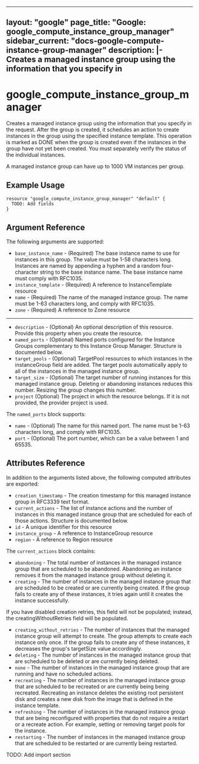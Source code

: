 <!---
 ----------------------------------------------------------------------------

     ***     AUTO GENERATED CODE    ***    AUTO GENERATED CODE     ***

 ----------------------------------------------------------------------------

     This file is automatically generated by terraform-codegen and manual
     changes will be clobbered when the file is regenerated.

     Please read more about how to change this file in README.md and
     CONTRIBUTING.md located at the root of this package.

 ----------------------------------------------------------------------------
--->
---
layout: "google"
page_title: "Google: google_compute_instance_group_manager"
sidebar_current: "docs-google-compute-instance-group-manager"
description: |-
  Creates a managed instance group using the information that you specify in
---

# google\_compute\_instance\_group\_manager

Creates a managed instance group using the information that you specify in
the request. After the group is created, it schedules an action to create
instances in the group using the specified instance template. This
operation is marked as DONE when the group is created even if the
instances in the group have not yet been created. You must separately
verify the status of the individual instances.

A managed instance group can have up to 1000 VM instances per group.


## Example Usage

```hcl
resource "google_compute_instance_group_manager" "default" {
  TODO: Add fields
}
```

## Argument Reference

The following arguments are supported:

* `base_instance_name` -
  (Required)
  The base instance name to use for instances in this group. The value
must be 1-58 characters long. Instances are named by appending a
hyphen and a random four-character string to the base instance name.
The base instance name must comply with RFC1035.
* `instance_template` -
  (Required)
  A reference to InstanceTemplate resource
* `name` -
  (Required)
  The name of the managed instance group. The name must be 1-63
characters long, and comply with RFC1035.
* `zone` -
  (Required)
  A reference to Zone resource






- - -

* `description` -
  (Optional)
  An optional description of this resource. Provide this property when
you create the resource.
* `named_ports` -
  (Optional)
  Named ports configured for the Instance Groups complementary to this Instance Group Manager.
  Structure is documented below.
* `target_pools` -
  (Optional)
  TargetPool resources to which instances in the instanceGroup field are
added. The target pools automatically apply to all of the instances in
the managed instance group.
* `target_size` -
  (Optional)
  The target number of running instances for this managed instance
group. Deleting or abandoning instances reduces this number. Resizing
the group changes this number.
* `project` (Optional) The project in which the resource belongs.
    If it is not provided, the provider project is used.


The `named_ports` block supports:
* `name` -
  (Optional)
  The name for this named port. The name must be 1-63 characters
long, and comply with RFC1035.
* `port` -
  (Optional)
  The port number, which can be a value between 1 and 65535.
  
  



## Attributes Reference

In addition to the arguments listed above, the following computed attributes are exported:

* `creation_timestamp` -
  The creation timestamp for this managed instance group in RFC3339
text format.
* `current_actions` -
  The list of instance actions and the number of instances in this
managed instance group that are scheduled for each of those actions.
  Structure is documented below.
* `id` -
  A unique identifier for this resource
* `instance_group` -
  A reference to InstanceGroup resource
* `region` -
  A reference to Region resource


The `current_actions` block contains:
* `abandoning` -
  The total number of instances in the managed instance group that
are scheduled to be abandoned. Abandoning an instance removes it
from the managed instance group without deleting it.
* `creating` -
  The number of instances in the managed instance group that are
scheduled to be created or are currently being created. If the
group fails to create any of these instances, it tries again until
it creates the instance successfully.

If you have disabled creation retries, this field will not be
populated; instead, the creatingWithoutRetries field will be
populated.
* `creating_without_retries` -
  The number of instances that the managed instance group will
attempt to create. The group attempts to create each instance only
once. If the group fails to create any of these instances, it
decreases the group's targetSize value accordingly.
* `deleting` -
  The number of instances in the managed instance group that are
scheduled to be deleted or are currently being deleted.
* `none` -
  The number of instances in the managed instance group that are
running and have no scheduled actions.
* `recreating` -
  The number of instances in the managed instance group that are
scheduled to be recreated or are currently being being recreated.
Recreating an instance deletes the existing root persistent disk
and creates a new disk from the image that is defined in the
instance template.
* `refreshing` -
  The number of instances in the managed instance group that are
being reconfigured with properties that do not require a restart
or a recreate action. For example, setting or removing target
pools for the instance.
* `restarting` -
  The number of instances in the managed instance group that are
scheduled to be restarted or are currently being restarted.
  
  
  
  
  
  
  
  




TODO: Add import section
